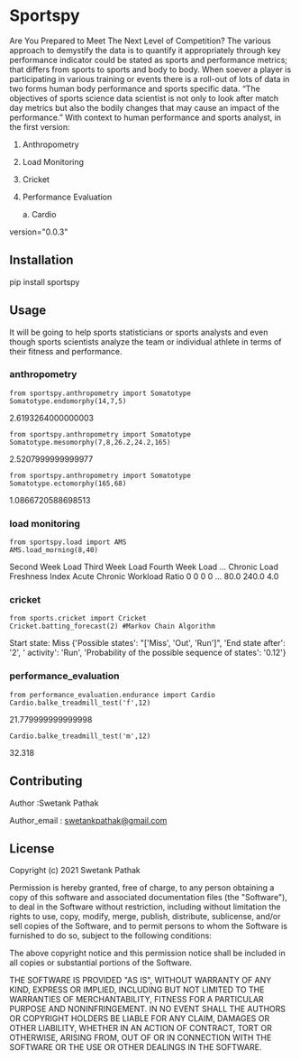 # Sportspy

Are You Prepared to Meet The Next Level of Competition? 
The various approach to demystify the data is to quantify it appropriately through key performance indicator could be stated as sports and performance metrics; that differs from sports to sports and body to body. When soever a player is participating in various training or events there is a roll-out of lots of data in two forms human body performance and sports specific data.
“The objectives of sports science data scientist is not only to look after match day metrics but also the bodily changes that may cause an impact of the performance.”
With context to human performance and sports analyst, in the first version:
1. Anthropometry
2. Load Monitoring
3. Cricket
4. Performance Evaluation

	a. Cardio

version="0.0.3"
   
## Installation

pip install sportspy

## Usage

It will be going to help sports statisticians or sports analysts and even though sports scientists analyze the team or individual athlete in terms of their fitness and performance.

### anthropometry

	from sportspy.anthropometry import Somatotype
	Somatotype.endomorphy(14,7,5)
2.6193264000000003

	from sportspy.anthropometry import Somatotype
	Somatotype.mesomorphy(7,8,26.2,24.2,165)
2.5207999999999977

	from sportspy.anthropometry import Somatotype
	Somatotype.ectomorphy(165,68)
1.0866720588698513


### load monitoring

	from sportspy.load import AMS
	AMS.load_morning(8,40)
   Second Week Load  Third Week Load  Fourth Week Load  ...  Chronic Load  Freshness Index  Acute Chronic Workload Ratio
0                 0                0                 0  ...          80.0            240.0                           4.0


### cricket
	from sports.cricket import Cricket
	Cricket.batting_forecast(2) #Markov Chain Algorithm
Start state: Miss
{'Possible states': "['Miss', 'Out', 'Run']", 'End state after': '2', ' activity': 'Run', 'Probability of the possible sequence of states': '0.12'}


### performance_evaluation
	from performance_evaluation.endurance import Cardio
	Cardio.balke_treadmill_test('f',12)
21.779999999999998

	Cardio.balke_treadmill_test('m',12)
32.318

## Contributing

Author :Swetank Pathak

Author_email : swetankpathak@gmail.com


## License

Copyright (c) 2021 Swetank Pathak

Permission is hereby granted, free of charge, to any person obtaining a copy
of this software and associated documentation files (the "Software"), to deal
in the Software without restriction, including without limitation the rights
to use, copy, modify, merge, publish, distribute, sublicense, and/or sell
copies of the Software, and to permit persons to whom the Software is
furnished to do so, subject to the following conditions:

The above copyright notice and this permission notice shall be included in all
copies or substantial portions of the Software.

THE SOFTWARE IS PROVIDED "AS IS", WITHOUT WARRANTY OF ANY KIND, EXPRESS OR
IMPLIED, INCLUDING BUT NOT LIMITED TO THE WARRANTIES OF MERCHANTABILITY,
FITNESS FOR A PARTICULAR PURPOSE AND NONINFRINGEMENT. IN NO EVENT SHALL THE
AUTHORS OR COPYRIGHT HOLDERS BE LIABLE FOR ANY CLAIM, DAMAGES OR OTHER
LIABILITY, WHETHER IN AN ACTION OF CONTRACT, TORT OR OTHERWISE, ARISING FROM,
OUT OF OR IN CONNECTION WITH THE SOFTWARE OR THE USE OR OTHER DEALINGS IN THE
SOFTWARE.
